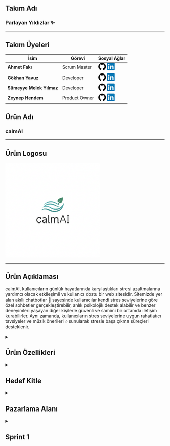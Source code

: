 ## Takım Adı

### Parlayan Yıldızlar ✨

-----


## Takım Üyeleri

| İsim                     | Görevi         | Sosyal Ağlar                                                                                                                                   |
|--------------------------|----------------|------------------------------------------------------------------------------------------------------------------------------------------------|
| **Ahmet Fakı**           | Scrum Master   | <a href="https://github.com/ahmet-faki"><img src="assets/github.png" alt="GitHub" width="24"/></a> <a href="https://www.linkedin.com/in/ahmetfaki/"><img src="assets/LinkedIn_logo_initials.png" alt="LinkedIn" width="24"/></a>  |
| **Gökhan Yavuz**         | Developer      | <a href="https://github.com/GokhanYavuzz"><img src="assets/github.png" alt="GitHub" width="24"/></a> <a href="https://www.linkedin.com/in/g%C3%B6khan-yavuz-835836280/"><img src="assets/LinkedIn_logo_initials.png" alt="LinkedIn" width="24"/></a>  |
| **Sümeyye Melek Yılmaz** | Developer      | <a href="https://github.com/sumeyyemelekyilmaz"><img src="assets/github.png" alt="GitHub" width="24"/></a> <a href="https://www.linkedin.com/in/smelekyilmaz/"><img src="assets/LinkedIn_logo_initials.png" alt="LinkedIn" width="24"/></a>  |
| **Zeynep Hendem**        | Product Owner  | <a href="https://github.com/zeynephendem"><img src="assets/github.png" alt="GitHub" width="24"/></a> <a href="https://www.linkedin.com/in/zeynephendem"><img src="assets/LinkedIn_logo_initials.png" alt="LinkedIn" width="24"/></a>  |

## Ürün Adı

### calmAI 

-----

## Ürün Logosu

<p align="left">
  <img src="assets/Gemini_Generated_Image_5qxzf95qxzf95qxz.png" alt="Takım Logosu" width="300" />
</p>

-----

## Ürün Açıklaması

calmAI, kullanıcıların günlük hayatlarında karşılaştıkları stresi azaltmalarına yardımcı olacak etkileşimli ve kullanıcı dostu bir web sitesidir. Sitemizde yer alan akıllı chatbotlar 🤖 sayesinde kullanıcılar kendi stres seviyelerine göre özel sohbetler gerçekleştirebilir, anlık psikolojik destek alabilir ve benzer deneyimleri yaşayan diğer kişilerle güvenli ve samimi bir ortamda iletişim kurabilirler. Aynı zamanda, kullanıcıların stres seviyelerine uygun rahatlatıcı tavsiyeler ve müzik önerileri 🎶 sunularak stresle başa çıkma süreçleri desteklenir.

<details>
  <summary><h2>Ürün Özellikleri</h2></summary>

  - **Kişiselleştirilmiş Chatbot Sohbetleri:** Kullanıcılar, girişte yaptıkları kısa bir stres seviyesi değerlendirmesi sonrasında kendilerine en uygun sohbet botuyla eşleştirilir. Chatbotlar kullanıcının duygu durumuna duyarlı şekilde yapılandırılmış, motive edici, empatik ve yönlendirici yanıtlarla kullanıcıya eşlik eder. Sohbetler, bilgilendirici içerikler ve gevşeme tekniklerine dair önerilerle desteklenir. 💬

  - **Topluluk Sohbet Alanı:** Platform, kullanıcıların birbirleriyle anonim olarak sohbet edebilecekleri ve deneyimlerini paylaşabilecekleri bir topluluk alanı sunar. Bu bölümde kullanıcılar yalnız olmadıklarını hisseder, duygusal destek bulur ve başkalarının baş etme stratejilerinden ilham alabilir. 🤝

  - **Özelleştirilmiş Tavsiyeler:** Kullanıcının stres seviyesi ve kişisel ilgi alanlarına göre sistem tarafından dinamik olarak sunulan içerikler, hem zihinsel hem de duygusal rahatlamayı destekleyecek şekilde çeşitlendirilmiştir. Bu kapsamda, anlık rahatlama sağlamaya yönelik yönlendirmeli nefes alma uygulamaları ve basit gevşeme yöntemleri içeren **nefes egzersizleri** 🌬️ sunulmaktadır. Kullanıcının içinde bulunduğu ruh hâline uygun olarak seçilen motive edici veya sakinleştirici içerikler arasında rahatlatıcı kısa yazılar ve alıntılar yer alır. Duygu durumunu dengelemeye yardımcı olacak şekilde hazırlanmış **müzik listeleri** 🎧 ise lofi, doğa sesleri, klasik müzik, ambient ve soft pop gibi çeşitli kategorilerden oluşmaktadır. Ayrıca, kullanıcıların günlük yaşamlarında stres düzeylerini düzenli olarak azaltmalarını hedefleyen küçük ama etkili **alışkanlık önerileri** 🌱 de platformda yer almaktadır. Bu öneriler arasında gün sonunda yürüyüş yapmak, dijital molalar vermek veya günlük tutmak gibi basit ama faydalı uygulamalar bulunmaktadır.

  - **Gizlilik ve Güvenlik:** Kullanıcıların kişisel bilgileri toplanmaz. Sohbetler anonim olarak gerçekleştirilir ve tüm veri akışı kullanıcı gizliliğini koruyacak şekilde şifrelenir. Platform, güvenli bir deneyim sunmak üzere tasarlanmıştır. 🔒

  - **Açık Kaynak Geliştirme:** calmAI, açık kaynaklı bir projedir. Yazılım geliştiriciler, tasarımcılar ve psikolojiye ilgi duyan katkıcılar, projeye GitHub üzerinden katkıda bulunabilir. Platformun sürdürülebilirliği ve gelişimi, topluluk desteğiyle ilerlemektedir. 🚀

</details>


<details>
<summary><h2>Hedef Kitle</h2></summary>

<p>calmAI, özellikle stresle baş etmede desteğe ihtiyaç duyan bireyleri hedeflemektedir. Yoğun iş temposuna sahip çalışanlar , sınav stresi yaşayan öğrenciler , günlük yaşamın baskılarıyla mücadele eden gençler ve yetişkinler 🧑‍🤝‍🧑, dijital yollarla duygusal rahatlama arayan herkes bu platformdan faydalanabilir. Teknolojiye aşina olan kullanıcıların yanı sıra sade ve sezgisel tasarımı sayesinde dijital deneyimi sınırlı olan bireyler için de erişilebilir bir yapı sunar. Kullanıcıların anonim olarak güvenli bir ortamda destek bulabilecekleri bu platform, herkesin kendi stres düzeyine uygun çözümlerle buluşmasını amaçlar. 🎯</p>

</details>

<details>
<summary><h2>Pazarlama Alanı</h2></summary>
  
calmAI, modern yaşamın getirdiği stres, kaygı ve duygusal yoğunluklarla başa çıkmak isteyen bireyler için geliştirilen yapay zekâ destekli bir dijital destektir. Kullanıcıların ruh hâline duyarlı chatbotlarla kişiselleştirilmiş sohbetler gerçekleştirmesini sağlayan platform, aynı zamanda stres seviyelerine uygun müzik önerileri 🎶, motive edici içerikler ve anonim topluluk sohbet alanlarıyla duygusal rahatlama sunar. calmAI, sınav kaygısı yaşayan öğrencilerden iş hayatında tükenmişlik hisseden profesyonellere kadar geniş bir kitleye hitap eder. Sade ve kullanıcı dostu arayüzüyle dijital deneyimi sınırlı olan kullanıcılar için bile erişilebilir bir yapı sunan calmAI, “Kendini bugün nasıl hissediyorsun? 🤔” sorusuyla başlayan yolculukta kullanıcıya güvenli ve samimi bir alan açar. Sosyal medya , üniversite toplulukları , influencer iş birlikleri ve SEO odaklı blog içerikleriyle tanıtımı yapılması planlanan platform, zihinsel ve duygusal sağlığı dijital dünyada desteklemeyi hedefler. 🧠
</details>

<details>
  <summary><h2>Sprint 1</h2></summary>
  

### ✅ Sprint Review

  * Ekip ilk kez bir araya gelerek tanışma süreci gerçekleştirdi. Her üye kendi yetkinliklerini ve ilgi alanlarını paylaşarak ekip içi uyum sağlandı. 👋
  * CalmAI proje fikri beyin fırtınası sürecinde önerildi ve tüm ekip üyeleri tarafından olumlu bulunarak seçildi. 💡
  * Takım rolleri belirlendi:
      * **Ahmet Fakı**: Scrum Master 👨‍💻
      * **Zeynep Hendem**: Product Owner 🤝
      * **Sümeyye Melek Yılmaz**: Developer 👩‍💻
      * **Gökhan Yavuz**: Developer 🧑‍💻
  * Proje iletişim düzeni ve görev takibi için kullanılan araçlar kararlaştırıldı (WhatsApp 💬, GitHub 🐙, Miro 📊).
  * Kullanıcı senaryoları ve temel işlevler belirlendi. 
  * Teknoloji yığını netleştirildi:
      * Python, FastAPI, Jinja2, SQLite, Gemini API
  * GitHub repository açıldı ve ilk toplantı notlarıyla birlikte ekran görüntüleri kaydedildi. 

### 🔄 Sprint Retrospective

  * Ekip içerisinde görev dağılımı yapıldı. 

  * Kodlama öncesi ihtiyaç analizleri tamamlandı. 🔍

  * Görev takibi ve sprint yönetimi için Miro üzerinden dijital scrum panosu oluşturulmasına karar verildi. 

  * Sade, erişilebilir ve yapay zekâ destekli bir sistem hedefi benimsendi. 🌟

  * Haftalık değerlendirme toplantıları yapılmasına karar verildi. 🗓

### Teknoloji Yığını

- **Python**: Proje geliştirme dili olarak belirlendi ve backend yapısı için temel programlama dili olarak kullanılacak. 
- **FastAPI**: Backend geliştirme sürecinde kullanılmak üzere seçildi. ⚡
- **Jinja2 + HTML**: Temel arayüz tasarımları için kullanılacak. 
- **SQLite**: Basit ve yerel veritabanı çözümü olarak projeye entegre edilecek. 🗄
- **Gemini API**: Yapay zekâ destekli chatbot sistemi için kullanılacak. ✨
- **Git & GitHub**: Sürüm kontrolü ve iş birliği için kullanılıyor. 
- **Miro**: Görev dağılımı ve sprint planlaması için proje yönetim aracı olarak kullanılıyor. 
- **Vercel / Docker**: Deployment süreci için planlandı. 
-----

## Kullanıcı Senaryosu

> “Kendini bugün nasıl hissediyorsun? 🤔” sorusuyla kullanıcıya yaklaşan sistem, ruh hâlini analiz ederek yapay zekâ destekli empatik yanıtlar sunar. Geçmiş sohbetler veritabanında tutulur ve sistem, kullanıcıyla kurduğu geçmiş diyaloğu hatırlayabilir. 🧠💬
